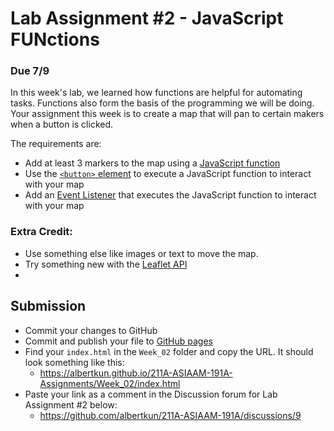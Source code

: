 # Lab Assignment #2 - JavaScript FUNctions
### Due 7/9

In this week's lab, we learned how functions are helpful for automating tasks. Functions also form the basis of the programming we will be doing. Your assignment this week is to create a map that will pan to certain makers when a button is clicked. 

The requirements are:

- Add at least 3 markers to the map using a [JavaScript function](https://developer.mozilla.org/en-US/docs/Web/JavaScript/Reference/Global_Objects/Function/Function)
- Use the [`<button>` element](https://developer.mozilla.org/en-US/docs/Web/HTML/Element/button) to execute a JavaScript function to interact with your map 
- Add an [Event Listener](https://developer.mozilla.org/en-US/docs/Web/API/EventListener) that executes the JavaScript function to interact with your map 

### Extra Credit:
- Use something else like images or text to move the map.
- Try something new with the [Leaflet API](https://leafletjs.com/reference-1.7.1.html)
- 
## Submission
- Commit your changes to GitHub
- Commit and publish your file to [GitHub pages](https://guides.github.com/features/pages/)
- Find your `index.html` in the `Week_02` folder and copy the URL. It should look something like this:
  - https://albertkun.github.io/211A-ASIAAM-191A-Assignments/Week_02/index.html
- Paste your link as a comment in the Discussion forum for Lab Assignment #2 below:
  - https://github.com/albertkun/211A-ASIAAM-191A/discussions/9
